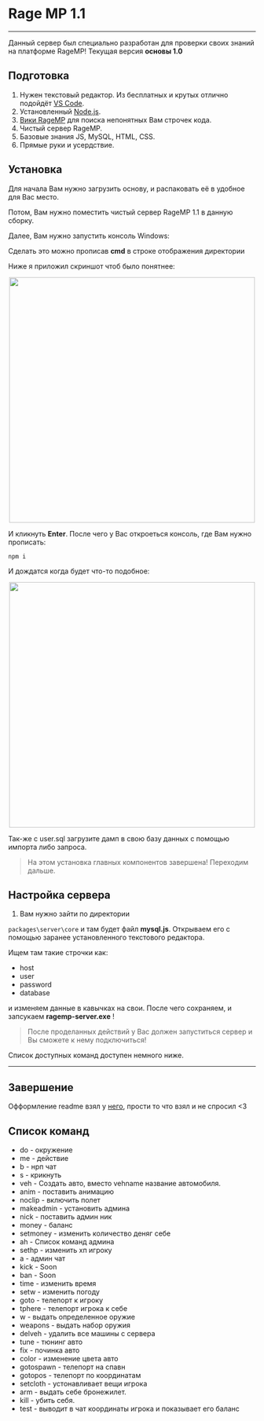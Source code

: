 # Rage MP 1.1


---
Данный сервер был специально разработан для проверки своих знаний на платформе RageMP!
Текущая версия **основы 1.0** 

## Подготовка

1. Нужен текстовый редактор. Из бесплатных и крутых отлично подойдёт [VS Code](https://code.visualstudio.com).
2. Установленный [Node.js](https://nodejs.org/uk/).
3. [Вики RageMP](https://wiki.rage.mp/index.php?title=Main_Page) для поиска непонятных Вам строчек кода.
4. Чистый сервер RageMP.
5. Базовые знания JS, MySQL, HTML, CSS.
6. Прямые руки и усердствие.

## Установка
Для начала Вам нужно загрузить основу, и распаковать её в удобное для Вас место.

Потом, Вам нужно поместить чистый сервер RageMP 1.1 в данную сборку.

Далее, Вам нужно запустить консоль Windows: 

  Сделать это можно прописав **cmd** в строке отображения директории
  
  Ниже я приложил скриншот чтоб было понятнее:
  
<p align="center">
    <img width="500px" src="https://i.imgur.com/b02h8p9.png" />
</p>
  
  И кликнуть **Enter**. После чего у Вас откроеться консоль, где Вам нужно прописать:
  
  ```npm i``` 
  
  И дождатся когда будет что-то подобное:
  
 <p align="center">
    <img width="500px" src="https://i.imgur.com/YWXi0gy.png" />
</p>

Так-же с user.sql загрузите дамп в свою базу данных с помощью импорта либо запроса.

>На этом установка главных компонентов завершена! Переходим дальше.

## Настройка сервера

1. Вам нужно зайти по директории

```packages\server\core``` и там будет файл **mysql.js**. Открываем его с помощью заранее установленного текстового редактора.

Ищем там такие строчки как: 
* host
* user
* password
* database

и изменяем данные в кавычках на свои. После чего сохраняем, и запсукаем **ragemp-server.exe** !
> После проделанных действий у Вас должен запуститься сервер и Вы сможете к нему подключиться!

Список доступных команд доступен немного ниже.

---

## Завершение

Офформление readme взял у [него](https://github.com/SashaGoncharov19/pavukrp-gamemode), прости то что взял и не спросил <3

## Список команд

* do - окружение
* me - действие
* b - нрп чат
* s - крикнуть
* veh - Создать авто, вместо vehname название автомобиля.
* anim - поставить анимацию
* noclip - включить полет
* makeadmin - установить админа
* nick - поставить админ ник
* money - баланс
* setmoney - изменить количество деняг себе
* ah - Список команд админа
* sethp - изменить хп игроку
* a - админ чат
* kick - Soon
* ban - Soon
* time - изменить время
* setw - изменить погоду
* goto - телепорт к игроку
* tphere - телепорт игрока к себе
* w - выдать определенное оружие
* weapons - выдать набор оружия
* delveh - удалить все машины с сервера
* tune - тюнинг авто
* fix - починка авто
* color - изменение цвета авто
* gotospawn - телепорт на спавн
* gotopos - телепорт по координатам
* setcloth - устонавливает вещи игрока
* arm - выдать себе бронежилет.
* kill - убить себя.
* test - выводит в чат координаты игрока и показывает его баланс
